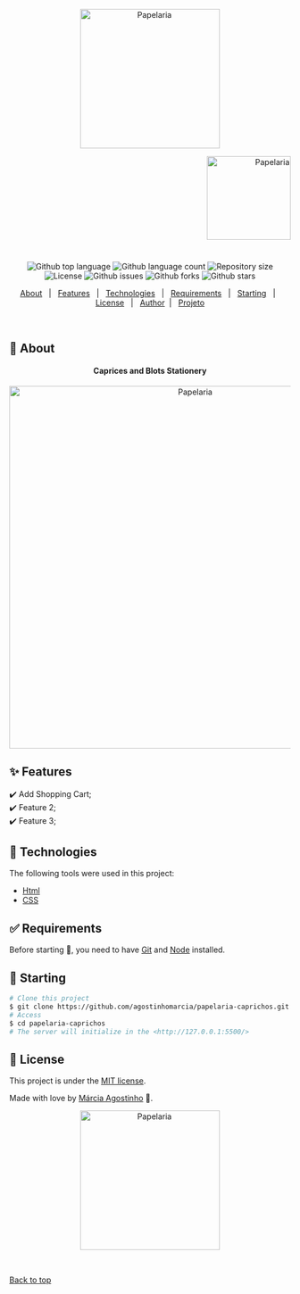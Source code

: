 <p align="center">
   <img src="https://media.giphy.com/media/YOekg3fa7sgRKfklge/giphy.gif" alt="Papelaria" width="250"/>
</p>

<p align="right">
   <img src="https://media.giphy.com/media/hvMwFJME1CX85hGEEv/giphy.gif" alt="Papelaria" width="150"/>
</p>




<h1 align="center"></h1>

<p align="center">
  <img alt="Github top language" src="https://img.shields.io/github/languages/top/agostinhomarcia/papelaria-caprichos?color=FF6347">

  <img alt="Github language count" src="https://img.shields.io/github/languages/count/agostinhomarcia/papelaria-caprichos?color=FF6347">

  <img alt="Repository size" src="https://img.shields.io/github/repo-size/agostinhomarcia/papelaria-caprichos?color=FF6347">

  <img alt="License" src="https://img.shields.io/github/license/agostinhomarcia/papelaria-caprichos?color=FF6347">

   <img alt="Github issues" src="https://img.shields.io/github/issues/agostinhomarcia/papelaria-caprichos?color=FF6347" /> 

   <img alt="Github forks" src="https://img.shields.io/github/forks/agostinhomarcia/papelaria-caprichos?color=FF6347" /> 

   <img alt="Github stars" src="https://img.shields.io/github/stars/agostinhomarcia/papelaria-caprichos?color=FF6347" /> 
</p>


<p align="center">
  <a href="#dart-about">About</a> &#xa0; | &#xa0; 
  <a href="#sparkles-features">Features</a> &#xa0; | &#xa0;
  <a href="#rocket-technologies">Technologies</a> &#xa0; | &#xa0;
  <a href="#white_check_mark-requirements">Requirements</a> &#xa0; | &#xa0;
  <a href="#checkered_flag-starting">Starting</a> &#xa0; | &#xa0;
  <a href="#memo-license">License</a> &#xa0; | &#xa0;
  <a href="https://github.com/agostinhomarcia" target="_blank">Author</a>&#xa0; | &#xa0
  <a href="https://portifolio-marcia.vercel.app/" target="_blank" rel="noopener noreferrer">Projeto</a>
</p>

<br>

## :dart: About ##


<h4 align="center">Caprices and Blots Stationery </h4>

<p align="center">
   <img src="https://media.giphy.com/media/IjI23NRQa1XtLGI7af/giphy.gif" alt="Papelaria" width="650"/>
</p>


## :sparkles: Features ##

:heavy_check_mark: Add Shopping Cart;\
:heavy_check_mark: Feature 2;\
:heavy_check_mark: Feature 3;

## :rocket: Technologies ##

The following tools were used in this project:


- [Html](https://developer.mozilla.org/pt-BR/docs/Web/HTML/Element/html/)  
- [CSS](https://developer.mozilla.org/pt-BR/docs/Web/CSS)  



## :white_check_mark: Requirements ##

Before starting :checkered_flag:, you need to have [Git](https://git-scm.com) and [Node](https://nodejs.org/en/) installed.

## :checkered_flag: Starting ##

```bash
# Clone this project
$ git clone https://github.com/agostinhomarcia/papelaria-caprichos.git
# Access
$ cd papelaria-caprichos
# The server will initialize in the <http://127.0.0.1:5500/>
```



## :memo: License ##


This project is under the [MIT license](./License).

Made with love by [Márcia Agostinho](https://github.com/agostinhomarcia) 🚀.




<p align="center">
   <img src="https://media.giphy.com/media/XHXZetmDdDnUR6dDBp/giphy.gif" alt="Papelaria" width="250"/>
</p>

&#xa0;

<a href="#top">Back to top </a>